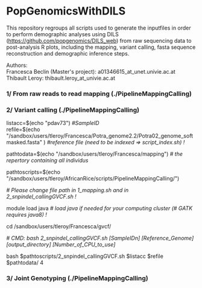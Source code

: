 # PopGenomicsWithDILS

This repository regroups all scripts used to generate the inputfiles in order to perform demographic analyses using DILS (https://github.com/popgenomics/DILS_web) from raw sequencing data to post-analysis R plots, including the mapping, variant calling, fasta sequence reconstruction and demographic inference steps.

Authors:<br>
Francesca Beclin (Master's project): a01346615_at_unet.univie.ac.at<br>
Thibault Leroy: thibault.leroy_at_univie.ac.at<br>

### 1/ From raw reads to read mapping (./PipelineMappingCalling)


### 2/ Variant calling (./PipelineMappingCalling)

<p> listacc=$(echo "pdav73")  <em> #SampleID </em></br>
 refile=$(echo "/sandbox/users/tleroy/Francesca/Potra_genome2.2/Potra02_genome_softmasked.fasta" ) <em> #reference file (need to be indexed => script_index.sh) ! </em></p>

<p> pathtodata=$(echo "/sandbox/users/tleroy/Francesca/mapping") <em> # the repertory containing all individus  </em></p>
<p> pathtoscripts=$(echo "/sandbox/users/tleroy/AfricanRice/scripts/PipelineMappingCalling/")  </p>
<p><em># Please change file path in 1_mapping.sh and in 2_snpindel_callingGVCF.sh ! </em></p>

<p>module load java <em> # load java if needed for your computing cluster (# GATK requires java8) !</em></p>

<p>cd /sandbox/users/tleroy/Francesca/gvcf/ </p>
<p><em># CMD: bash 2_snpindel_callingGVCF.sh [SampleIDn] [Reference_Genome] [output_directory] [Number_of_CPU_to_use] </em></p>
<p> bash $pathtoscripts/2_snpindel_callingGVCF.sh $listacc $refile $pathtodata/ 4 </p>


### 3/ Joint Genotyping (./PipelineMappingCalling)



